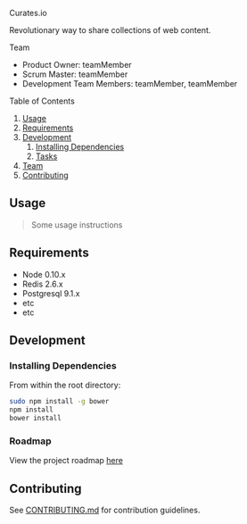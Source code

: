 Curates.io

Revolutionary way to share collections of web content.

Team
  - Product Owner: teamMember
  - Scrum Master: teamMember
  - Development Team Members: teamMember, teamMember

Table of Contents

1. [Usage](#Usage)
1. [Requirements](#requirements)
1. [Development](#development)
    1. [Installing Dependencies](#installing-dependencies)
    1. [Tasks](#tasks)
1. [Team](#team)
1. [Contributing](#contributing)

## Usage

> Some usage instructions

## Requirements

- Node 0.10.x
- Redis 2.6.x
- Postgresql 9.1.x
- etc
- etc

## Development

### Installing Dependencies

From within the root directory:

```sh
sudo npm install -g bower
npm install
bower install
```

### Roadmap

View the project roadmap [here](http://github.com/Next-Mars/curates/issues)


## Contributing

See [CONTRIBUTING.md](CONTRIBUTING.md) for contribution guidelines.
